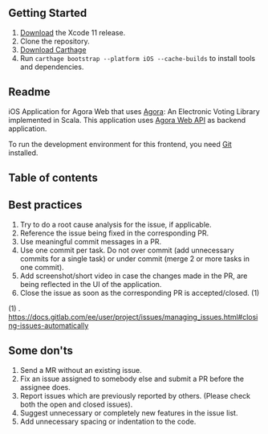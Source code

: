 ## Getting Started

1. [Download](https://developer.apple.com/xcode/download/) the Xcode 11 release.
2. Clone the repository. 
3. [Download Carthage](https://github.com/Carthage/Carthage)
4. Run `carthage bootstrap --platform iOS --cache-builds` to install tools and dependencies.




## Readme

iOS Application for Agora Web that uses [Agora](https://gitlab.com/aossie/Agora/): An Electronic Voting Library implemented in Scala. This application uses [Agora Web API](https://gitlab.com/aossie/Agora-Web) as backend application.

To run the development environment for this frontend, you need [Git](https://git-scm.com/) installed.

## Table of contents


## Best practices

1. Try to do a root cause analysis for the issue, if applicable.
2. Reference the issue being fixed in the corresponding PR.
3. Use meaningful commit messages in a PR.
4. Use one commit per task. Do not over commit (add unnecessary commits for a single task) or under commit (merge 2 or more tasks in one commit).
5. Add screenshot/short video in case the changes made in the PR, are being reflected in the UI of the application.
6. Close the issue as soon as the corresponding PR is accepted/closed. (1)

(1) . https://docs.gitlab.com/ee/user/project/issues/managing_issues.html#closing-issues-automatically


## Some don'ts

1. Send a MR without an existing issue.
2. Fix an issue assigned to somebody else and submit a PR before the assignee does.
3. Report issues which are previously reported by others. (Please check both the open and closed issues).
4. Suggest unnecessary or completely new features in the issue list.
5. Add unnecessary spacing or indentation to the code.
